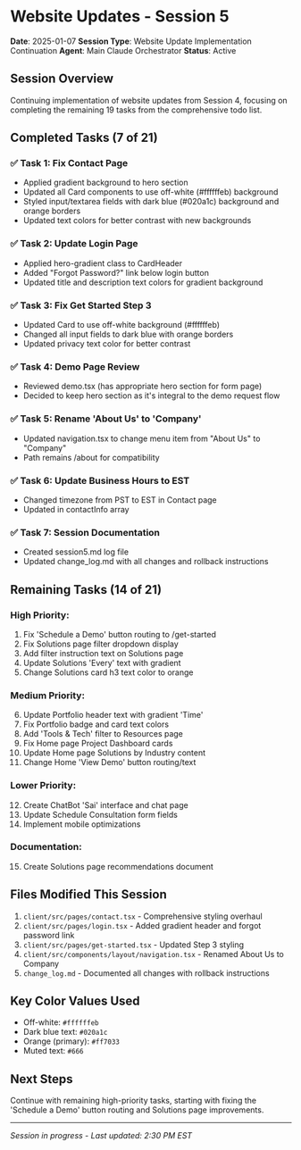 # Website Updates - Session 5
**Date**: 2025-01-07
**Session Type**: Website Update Implementation Continuation
**Agent**: Main Claude Orchestrator
**Status**: Active

## Session Overview
Continuing implementation of website updates from Session 4, focusing on completing the remaining 19 tasks from the comprehensive todo list.

## Completed Tasks (7 of 21)

### ✅ Task 1: Fix Contact Page
- Applied gradient background to hero section
- Updated all Card components to use off-white (#ffffffeb) background
- Styled input/textarea fields with dark blue (#020a1c) background and orange borders
- Updated text colors for better contrast with new backgrounds

### ✅ Task 2: Update Login Page
- Applied hero-gradient class to CardHeader
- Added "Forgot Password?" link below login button
- Updated title and description text colors for gradient background

### ✅ Task 3: Fix Get Started Step 3
- Updated Card to use off-white background (#ffffffeb)
- Changed all input fields to dark blue with orange borders
- Updated privacy text color for better contrast

### ✅ Task 4: Demo Page Review
- Reviewed demo.tsx (has appropriate hero section for form page)
- Decided to keep hero section as it's integral to the demo request flow

### ✅ Task 5: Rename 'About Us' to 'Company'
- Updated navigation.tsx to change menu item from "About Us" to "Company"
- Path remains /about for compatibility

### ✅ Task 6: Update Business Hours to EST
- Changed timezone from PST to EST in Contact page
- Updated in contactInfo array

### ✅ Task 7: Session Documentation
- Created session5.md log file
- Updated change_log.md with all changes and rollback instructions

## Remaining Tasks (14 of 21)

### High Priority:
1. Fix 'Schedule a Demo' button routing to /get-started
2. Fix Solutions page filter dropdown display
3. Add filter instruction text on Solutions page
4. Update Solutions 'Every' text with gradient
5. Change Solutions card h3 text color to orange

### Medium Priority:
6. Update Portfolio header text with gradient 'Time'
7. Fix Portfolio badge and card text colors
8. Add 'Tools & Tech' filter to Resources page
9. Fix Home page Project Dashboard cards
10. Update Home page Solutions by Industry content
11. Change Home 'View Demo' button routing/text

### Lower Priority:
12. Create ChatBot 'Sai' interface and chat page
13. Update Schedule Consultation form fields
14. Implement mobile optimizations

### Documentation:
15. Create Solutions page recommendations document

## Files Modified This Session
1. `client/src/pages/contact.tsx` - Comprehensive styling overhaul
2. `client/src/pages/login.tsx` - Added gradient header and forgot password link
3. `client/src/pages/get-started.tsx` - Updated Step 3 styling
4. `client/src/components/layout/navigation.tsx` - Renamed About Us to Company
5. `change_log.md` - Documented all changes with rollback instructions

## Key Color Values Used
- Off-white: `#ffffffeb`
- Dark blue text: `#020a1c`
- Orange (primary): `#ff7033`
- Muted text: `#666`

## Next Steps
Continue with remaining high-priority tasks, starting with fixing the 'Schedule a Demo' button routing and Solutions page improvements.

---
*Session in progress - Last updated: 2:30 PM EST*